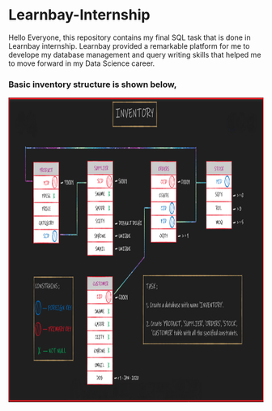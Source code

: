 # Learnbay-Internship

Hello Everyone, this repository contains my final SQL task that is done in Learnbay internship. Learnbay provided a remarkable platform for me to develope my database management and query writing skills that helped me to move forward in my Data Science career.

### Basic inventory structure is shown below,
<img src='https://github.com/Sureshkrishh/Inventory-structure/blob/main/Task-1/Question-1.png' width='1000' height = '600'>
